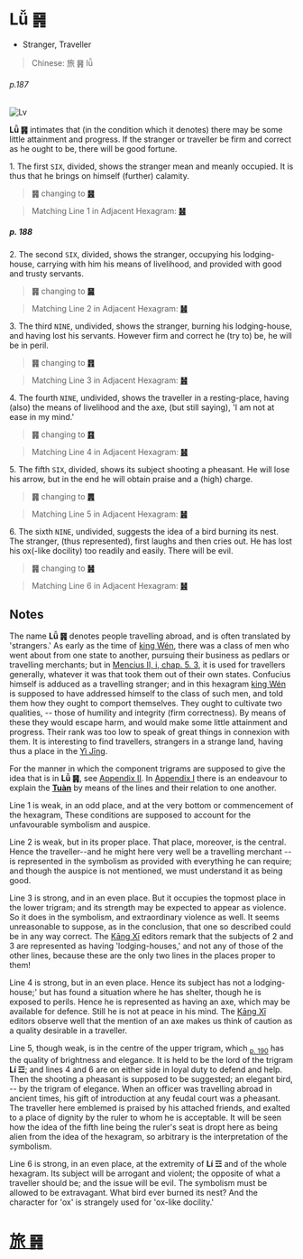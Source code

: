# Lǚ ䷷

* Stranger, Traveller

> Chinese: 旅 ䷷ lǚ

###### p.187

![Lv](https://tenetai.com/88o/shapes/56.jpg)

**Lǚ ䷷** intimates that (in the condition which it denotes) there may be some little attainment and progress.
If the stranger or traveller be firm and correct as he ought to be, there will be good fortune.

1.<a name="56.1"></a> The first `SIX`, divided, shows the stranger mean and meanly occupied. It is thus that he brings on himself (further) calamity.

> **䷷** changing to [**䷝**](e7a6bbli.md#30.1)

> Matching Line 1 in Adjacent Hexagram: [**䷶**](e4b8b0feng.md#55.1)

##### p. 188

2.<a name="56.2"></a> The second `SIX`, divided, shows the stranger, occupying his lodging-house, carrying with him his means of livelihood, and provided with good and trusty servants.

> **䷷** changing to [**䷱**](e9bc8eding.md#50.2)

> Matching Line 2 in Adjacent Hexagram: [**䷶**](e4b8b0feng.md#55.2)

3.<a name="56.3"></a> The third `NINE`, undivided, shows the stranger, burning his lodging-house, and having lost his servants. However firm and correct he (try to) be, he will be in peril.

> **䷷** changing to [**䷢**](e6998bjin.md#35.3)

> Matching Line 3 in Adjacent Hexagram: [**䷶**](e4b8b0feng.md#55.3)

4.<a name="56.4"></a> The fourth `NINE`, undivided, shows the traveller in a resting-place, having (also) the means of livelihood and the axe, (but still saying), 'I am not at ease in my mind.'

> **䷷** changing to [**䷳**](e889aegen.md#52.4)

> Matching Line 4 in Adjacent Hexagram: [**䷶**](e4b8b0feng.md#55.4)

5.<a name="56.5"></a> The fifth `SIX`, divided, shows its subject shooting a pheasant. He will lose his arrow, but in the end he will obtain praise and a (high) charge.

> **䷷** changing to [**䷠**](e981afdun.md#33.5)

> Matching Line 5 in Adjacent Hexagram: [**䷶**](e4b8b0feng.md#55.5)

6.<a name="56.6"></a> The sixth `NINE`, undivided, suggests the idea of a bird burning its nest.
The stranger, (thus represented), first laughs and then cries out. He has lost his ox(-like docility) too readily and easily. There will be evil.

> **䷷** changing to [**䷽**](e5b08fe8bf87xiaoguo.md#62.6)

> Matching Line 6 in Adjacent Hexagram: [**䷶**](e4b8b0feng.md#55.6)

## Notes

The name **Lǚ ䷷** denotes people travelling abroad, and is often translated by 'strangers.' As early as the time of [king Wén](https://en.wikipedia.org/wiki/King_Wen_of_Zhou), there was a class of men who went about from one state to another, pursuing their business as pedlars or travelling merchants; but in [Mencius II, i, chap. 5. 3](https://ctext.org/dictionary.pl?if=en&id=1633), it is used for travellers generally, whatever it was that took them out of their own states. Confucius himself is adduced as a travelling stranger; and in this hexagram [king Wén](https://en.wikipedia.org/wiki/King_Wen_of_Zhou) is supposed to have addressed himself to the class of such men, and told them how they ought to comport themselves. They ought to cultivate two qualities, -- those of humility and integrity (firm correctness). By means of these they would escape harm, and would make some little attainment and progress. Their rank was too low to speak of great things in connexion with them. It is interesting to find travellers, strangers in a strange land, having thus a place in the [Yì Jīng](https://en.wikipedia.org/wiki/I_Ching).

For the manner in which the component trigrams are supposed to give the idea that is in **Lǚ ䷷**, see [Appendix II](appendix02s1.md). In [Appendix I](appendix01s2.md#fn_180) there is an endeavour to explain the [**Tuàn**](https://en.wikipedia.org/wiki/Ten_Wings) by means of the lines and their relation to one another.

Line 1 is weak, in an odd place, and at the very bottom or commencement of the hexagram, These conditions are supposed to account for the unfavourable symbolism and auspice.

Line 2 is weak, but in its proper place. That place, moreover, is the central. Hence the traveller--and he might here very well be a travelling merchant -- is represented in the symbolism as provided with everything he can require; and though the auspice is not mentioned, we must understand it as being good.

Line 3 is strong, and in an even place. But it occupies the topmost place in the lower trigram; and its strength may be expected to appear as violence. So it does in the symbolism, and extraordinary violence as well. It seems unreasonable to suppose, as in the conclusion, that one so described could be in any way correct. The [Kāng Xī](https://en.wikipedia.org/wiki/Kangxi_Dictionary) editors remark that the subjects of 2 and 3 are represented as having 'lodging-houses,' and not any of those of the other lines, because these are the only two lines in the places proper to them!

Line 4 is strong, but in an even place. Hence its subject has not a lodging-house;' but has found a situation where he has shelter, though he is exposed to perils. Hence he is represented as having an axe, which may be available for defence. Still he is not at peace in his mind. The [Kāng Xī](https://en.wikipedia.org/wiki/Kangxi_Dictionary) editors observe well that the mention of an axe makes us think of caution as a quality desirable in a traveller.

Line 5, though weak, is in the centre of the upper trigram, which <sub>[p. 190](e5b7bdxun.md#p-190)</sub> has the quality of brightness and elegance. It is held to be the lord of the trigram **Lí ☲**; and lines 4 and 6 are on either side in loyal duty to defend and help. Then the shooting a pheasant is supposed to be suggested; an elegant bird, -- by the trigram of elegance. When an officer was travelling abroad in ancient times, his gift of introduction at any feudal court was a pheasant. The traveller here emblemed is praised by his attached friends, and exalted to a place of dignity by the ruler to whom he is acceptable. It will be seen how the idea of the fifth line being the ruler's seat is dropt here as being alien from the idea of the hexagram, so arbitrary is the interpretation of the symbolism.

Line 6 is strong, in an even place, at the extremity of **Lí ☲** and of the whole hexagram. Its subject will be arrogant and violent; the opposite of what a traveller should be; and the issue will be evil. The symbolism must be allowed to be extravagant. What bird ever burned its nest? And the character for 'ox' is strangely used for 'ox-like docility.'

# [旅 ䷷](e69785lv_cn.md)

